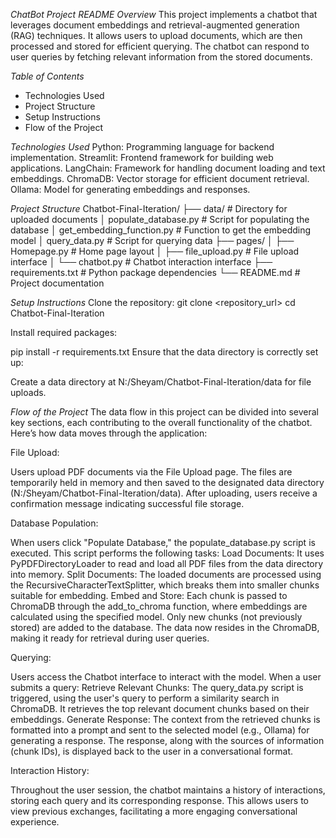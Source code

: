 *ChatBot Project README*
*Overview*
  This project implements a chatbot that leverages document embeddings and retrieval-augmented generation (RAG) techniques. It allows users to upload documents, which are then processed and stored for efficient querying. The chatbot can respond to user queries by fetching relevant information from the stored documents.

*Table of Contents*
- Technologies Used
- Project Structure
- Setup Instructions
- Flow of the Project

*Technologies Used*
Python: Programming language for backend implementation.
Streamlit: Frontend framework for building web applications.
LangChain: Framework for handling document loading and text embeddings.
ChromaDB: Vector storage for efficient document retrieval.
Ollama: Model for generating embeddings and responses.

*Project Structure*
Chatbot-Final-Iteration/
├── data/                   # Directory for uploaded documents
│   populate_database.py # Script for populating the database
│   get_embedding_function.py # Function to get the embedding model
│   query_data.py       # Script for querying data
├── pages/
│   ├── Homepage.py         # Home page layout
│   ├── file_upload.py      # File upload interface
│   └── chatbot.py          # Chatbot interaction interface
├── requirements.txt        # Python package dependencies
└── README.md               # Project documentation

*Setup Instructions*
Clone the repository:
git clone <repository_url>
cd Chatbot-Final-Iteration

Install required packages:

pip install -r requirements.txt
Ensure that the data directory is correctly set up:

Create a data directory at N:/Sheyam/Chatbot-Final-Iteration/data for file uploads.

*Flow of the Project*
The data flow in this project can be divided into several key sections, each contributing to the overall functionality of the chatbot. Here’s how data moves through the application:

File Upload:

Users upload PDF documents via the File Upload page.
The files are temporarily held in memory and then saved to the designated data directory (N:/Sheyam/Chatbot-Final-Iteration/data).
After uploading, users receive a confirmation message indicating successful file storage.

Database Population:

When users click "Populate Database," the populate_database.py script is executed.
This script performs the following tasks:
Load Documents: It uses PyPDFDirectoryLoader to read and load all PDF files from the data directory into memory.
Split Documents: The loaded documents are processed using the RecursiveCharacterTextSplitter, which breaks them into smaller chunks suitable for embedding.
Embed and Store: Each chunk is passed to ChromaDB through the add_to_chroma function, where embeddings are calculated using the specified model. Only new chunks (not previously stored) are added to the database.
The data now resides in the ChromaDB, making it ready for retrieval during user queries.

Querying:

Users access the Chatbot interface to interact with the model.
When a user submits a query:
Retrieve Relevant Chunks: The query_data.py script is triggered, using the user's query to perform a similarity search in ChromaDB. It retrieves the top relevant document chunks based on their embeddings.
Generate Response: The context from the retrieved chunks is formatted into a prompt and sent to the selected model (e.g., Ollama) for generating a response.
The response, along with the sources of information (chunk IDs), is displayed back to the user in a conversational format.

Interaction History:

Throughout the user session, the chatbot maintains a history of interactions, storing each query and its corresponding response.
This allows users to view previous exchanges, facilitating a more engaging conversational experience.
